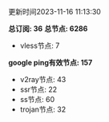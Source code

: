 更新时间2023-11-16 11:13:30

**总订阅: 36**
**总节点: 6286**
- vless节点: 7

**google ping有效节点: 157**
- v2ray节点: 43
- ssr节点: 22
- ss节点: 60
- trojan节点: 32
